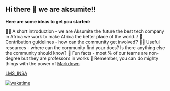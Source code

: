 ## Hi there 👋 we are aksumite!! 


**Here are some ideas to get you started:**

🙋‍♀️ A short introduction - we are Aksumite the future the best tech company in Africa we work to make Africa the better place of the world..!
🌈 Contribution guidelines - how can the community get involved?
👩‍💻 Useful resources - where can the community find your docs? Is there anything else the community should know?
🍿 Fun facts - most % of our teams are non-degree but they are professors in works
🧙 Remember, you can do mighty things with the power of [Markdown](https://docs.github.com/github/writing-on-github/getting-started-with-writing-and-formatting-on-github/basic-writing-and-formatting-syntax)

[LMS_INSA](https://github.com/Aksumite-Platforms-Inc/LMS-INSA)

[![wakatime](https://wakatime.com/badge/user/2b756afe-0bc9-45e4-a011-c71cfc529ed1/project/018eca7f-c813-4633-98e0-caa0c65bafa3.svg)](https://wakatime.com/badge/user/2b756afe-0bc9-45e4-a011-c71cfc529ed1/project/018eca7f-c813-4633-98e0-caa0c65bafa3)
